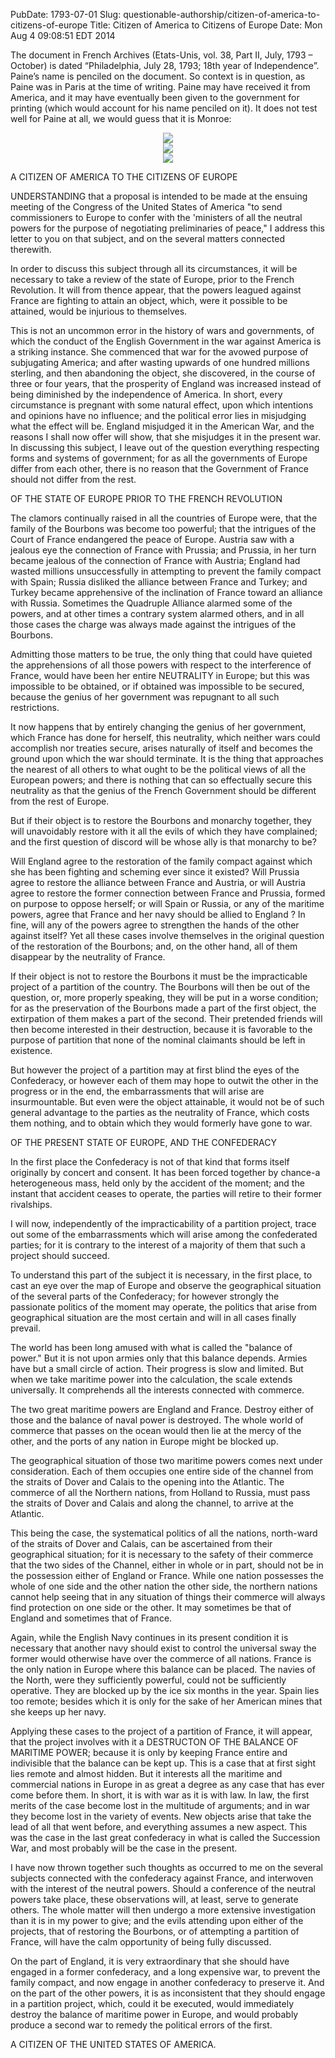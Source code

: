 PubDate: 1793-07-01
Slug: questionable-authorship/citizen-of-america-to-citizens-of-europe
Title: Citizen of America to Citizens of Europe
Date: Mon Aug  4 09:08:51 EDT 2014

   The document in French Archives (Etats-Unis, vol. 38, Part II, July, 1793 – October) is dated “Philadelphia, July 28, 1793;
   18th year of Independence”. Paine’s name is penciled on the document. So context is in question, as Paine was in Paris at
   the time of writing. Paine may have received it from America, and it may have eventually been given to the government
   for printing (which would account for his name penciled on it). It does not test well for Paine at all, we would guess
   that it is Monroe:

<center><img src="/images/citizen-of-america-to-citizens-of-europe-h.png"></center>
<center><img src="/images/citizen-of-america-to-citizens-of-europe-i.png"></center>
<center><img src="/images/citizen-of-america-to-citizens-of-europe-o.png"></center>

   A CITIZEN OF AMERICA TO THE CITIZENS OF EUROPE

   UNDERSTANDING that a proposal is intended to be made at the ensuing
   meeting of the Congress of the United States of America "to send
   commissioners to Europe to confer with the 'ministers of all the neutral
   powers for the purpose of negotiating preliminaries of peace," I address
   this letter to you on that subject, and on the several matters connected
   therewith.

   In order to discuss this subject through all its circumstances, it will
   be necessary to take a review of the state of Europe, prior to the French
   Revolution. It will from thence appear, that the powers leagued against
   France are fighting to attain an object, which, were it possible to be
   attained, would be injurious to themselves.

   This is not an uncommon error in the history of wars and governments, of
   which the conduct of the English Government in the war against America is
   a striking instance. She commenced that war for the avowed purpose of
   subjugating America; and after wasting upwards of one hundred millions
   sterling, and then abandoning the object, she discovered, in the course of
   three or four years, that the prosperity of England was increased instead
   of being diminished by the independence of America. In short, every
   circumstance is pregnant with some natural effect, upon which intentions
   and opinions have no influence; and the political error lies in misjudging
   what the effect will be. England misjudged it in the American War, and the
   reasons I shall now offer will show, that she misjudges it in the present
   war. In discussing this subject, I leave out of the question everything
   respecting forms and systems of government; for as all the governments of
   Europe differ from each other, there is no reason that the Government of
   France should not differ from the rest.

   OF THE STATE OF EUROPE PRIOR TO THE FRENCH REVOLUTION

   The clamors continually raised in all the countries of Europe were, that
   the family of the Bourbons was become too powerful; that the intrigues of
   the Court of France endangered the peace of Europe. Austria saw with a
   jealous eye the connection of France with Prussia; and Prussia, in her
   turn became jealous of the connection of France with Austria; England had
   wasted millions unsuccessfully in attempting to prevent the family compact
   with Spain; Russia disliked the alliance between France and Turkey; and
   Turkey became apprehensive of the inclination of France toward an alliance
   with Russia. Sometimes the Quadruple Alliance alarmed some of the powers,
   and at other times a contrary system alarmed others, and in all those
   cases the charge was always made against the intrigues of the Bourbons.

   Admitting those matters to be true, the only thing that could have quieted
   the apprehensions of all those powers with respect to the interference of
   France, would have been her entire NEUTRALITY in Europe; but this was
   impossible to be obtained, or if obtained was impossible to be secured,
   because the genius of her government was repugnant to all such
   restrictions.

   It now happens that by entirely changing the genius of her government,
   which France has done for herself, this neutrality, which neither wars
   could accomplish nor treaties secure, arises naturally of itself and
   becomes the ground upon which the war should terminate. It is the thing
   that approaches the nearest of all others to what ought to be the
   political views of all the European powers; and there is nothing that can
   so effectually secure this neutrality as that the genius of the French
   Government should be different from the rest of Europe.

   But if their object is to restore the Bourbons and monarchy together, they
   will unavoidably restore with it all the evils of which they have
   complained; and the first question of discord will be whose ally is that
   monarchy to be?

   Will England agree to the restoration of the family compact against which
   she has been fighting and scheming ever since it existed? Will Prussia
   agree to restore the alliance between France and Austria, or will Austria
   agree to restore the former connection between France and Prussia, formed
   on purpose to oppose herself; or will Spain or Russia, or any of the
   maritime powers, agree that France and her navy should be allied to
   England ? In fine, will any of the powers agree to strengthen the hands of
   the other against itself? Yet all these cases involve themselves in the
   original question of the restoration of the Bourbons; and, on the other
   hand, all of them disappear by the neutrality of France.

   If their object is not to restore the Bourbons it must be the
   impracticable project of a partition of the country. The Bourbons will
   then be out of the question, or, more properly speaking, they will be put
   in a worse condition; for as the preservation of the Bourbons made a part
   of the first object, the extirpation of them makes a part of the second.
   Their pretended friends will then become interested in their destruction,
   because it is favorable to the purpose of partition that none of the
   nominal claimants should be left in existence.

   But however the project of a partition may at first blind the eyes of the
   Confederacy, or however each of them may hope to outwit the other in the
   progress or in the end, the embarrassments that will arise are
   insurmountable. But even were the object attainable, it would not be of
   such general advantage to the parties as the neutrality of France, which
   costs them nothing, and to obtain which they would formerly have gone to
   war.

   OF THE PRESENT STATE OF EUROPE, AND THE CONFEDERACY

   In the first place the Confederacy is not of that kind that forms itself
   originally by concert and consent. It has been forced together by chance-a
   heterogeneous mass, held only by the accident of the moment; and the
   instant that accident ceases to operate, the parties will retire to their
   former rivalships.

   I will now, independently of the impracticability of a partition project,
   trace out some of the embarrassments which will arise among the
   confederated parties; for it is contrary to the interest of a majority of
   them that such a project should succeed.

   To understand this part of the subject it is necessary, in the first
   place, to cast an eye over the map of Europe and observe the geographical
   situation of the several parts of the Confederacy; for however strongly
   the passionate politics of the moment may operate, the politics that arise
   from geographical situation are the most certain and will in all cases
   finally prevail.

   The world has been long amused with what is called the "balance of
   power." But it is not upon armies only that this balance depends. Armies
   have but a small circle of action. Their progress is slow and limited. But
   when we take maritime power into the calculation, the scale extends
   universally. It comprehends all the interests connected with commerce.

   The two great maritime powers are England and France. Destroy either of
   those and the balance of naval power is destroyed. The whole world of
   commerce that passes on the ocean would then lie at the mercy of the
   other, and the ports of any nation in Europe might be blocked up.

   The geographical situation of those two maritime powers comes next under
   consideration. Each of them occupies one entire side of the channel from
   the straits of Dover and Calais to the opening into the Atlantic. The
   commerce of all the Northern nations, from Holland to Russia, must pass
   the straits of Dover and Calais and along the channel, to arrive at the
   Atlantic.

   This being the case, the systematical politics of all the nations,
   north-ward of the straits of Dover and Calais, can be ascertained from
   their geographical situation; for it is necessary to the safety of their
   commerce that the two sides of the Channel, either in whole or in part,
   should not be in the possession either of England or France. While one
   nation possesses the whole of one side and the other nation the other
   side, the northern nations cannot help seeing that in any situation of
   things their commerce will always find protection on one side or the
   other. It may sometimes be that of England and sometimes that of France.

   Again, while the English Navy continues in its present condition it is
   necessary that another navy should exist to control the universal sway the
   former would otherwise have over the commerce of all nations. France is
   the only nation in Europe where this balance can be placed. The navies of
   the North, were they sufficiently powerful, could not be sufficiently
   operative. They are blocked up by the ice six months in the year. Spain
   lies too remote; besides which it is only for the sake of her American
   mines that she keeps up her navy.

   Applying these cases to the project of a partition of France, it will
   appear, that the project involves with it a DESTRUCTON OF THE BALANCE OF
   MARITIME POWER; because it is only by keeping France entire and
   indivisible that the balance can be kept up. This is a case that at first
   sight lies remote and almost hidden. But it interests all the maritime and
   commercial nations in Europe in as great a degree as any case that has
   ever come before them. In short, it is with war as it is with law. In law,
   the first merits of the case become lost in the multitude of arguments;
   and in war they become lost in the variety of events. New objects arise
   that take the lead of all that went before, and everything assumes a new
   aspect. This was the case in the last great confederacy in what is called
   the Succession War, and most probably will be the case in the present.

   I have now thrown together such thoughts as occurred to me on the several
   subjects connected with the confederacy against France, and interwoven
   with the interest of the neutral powers. Should a conference of the
   neutral powers take place, these observations will, at least, serve to
   generate others. The whole matter will then undergo a more extensive
   investigation than it is in my power to give; and the evils attending upon
   either of the projects, that of restoring the Bourbons, or of attempting a
   partition of France, will have the calm opportunity of being fully
   discussed.

   On the part of England, it is very extraordinary that she should have
   engaged in a former confederacy, and a long expensive war, to prevent the
   family compact, and now engage in another confederacy to preserve it. And
   on the part of the other powers, it is as inconsistent that they should
   engage in a partition project, which, could it be executed, would
   immediately destroy the balance of maritime power in Europe, and would
   probably produce a second war to remedy the political errors of the first.

   A CITIZEN OF THE UNITED STATES OF AMERICA.
